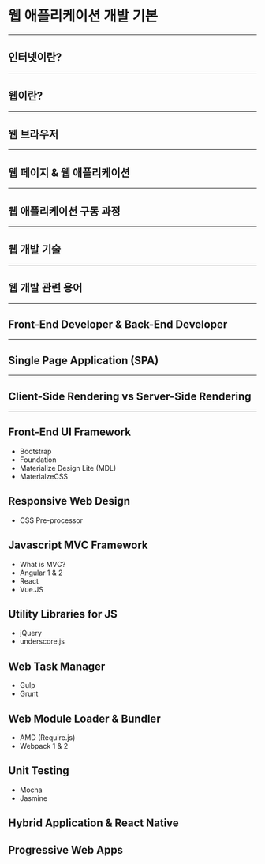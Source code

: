 <!-- $size: 16:9 -->
<!-- page_number: true -->
# 웹 애플리케이션 개발 기본

---
## 인터넷이란?

---
## 웹이란?

---
## 웹 브라우저

---
## 웹 페이지 & 웹 애플리케이션

---
## 웹 애플리케이션 구동 과정

---
## 웹 개발 기술

---
## 웹 개발 관련 용어

---
## Front-End Developer & Back-End Developer

---
## Single Page Application (SPA)

---
## Client-Side Rendering vs Server-Side Rendering

---
## Front-End UI Framework
  - Bootstrap
  - Foundation
  - Materialize Design Lite (MDL)
  - MaterialzeCSS
## Responsive Web Design
  - CSS Pre-processor
## Javascript MVC Framework
  - What is MVC?
  - Angular 1 & 2
  - React
  - Vue.JS
## Utility Libraries for JS
  - jQuery
  - underscore.js
## Web Task Manager
  - Gulp
  - Grunt
## Web Module Loader & Bundler
  - AMD (Require.js)
  - Webpack 1 & 2
## Unit Testing
  - Mocha
  - Jasmine
## Hybrid Application & React Native
## Progressive Web Apps
